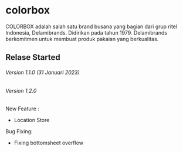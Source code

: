 # colorbox

COLORBOX adalah salah satu brand busana yang bagian dari grup ritel
Indonesia, Delamibrands. Didirikan pada tahun 1979. Delamibrands berkomitmen
untuk membuat produk pakaian yang berkualitas.

## Relase Started

###### Version 1.1.0 (31 Januari 2023)

###### Version 1.2.0

New Feature :

- Location Store

Bug Fixing:

- Fixing bottomsheet overflow
